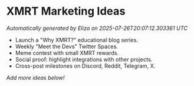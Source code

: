 # XMRT Marketing Ideas
_Automatically generated by Eliza on 2025-07-26T20:07:12.303361 UTC_

- Launch a "Why XMRT?" educational blog series.
- Weekly "Meet the Devs" Twitter Spaces.
- Meme contest with small XMRT rewards.
- Social proof: highlight integrations with other projects.
- Cross-post milestones on Discord, Reddit, Telegram, X.

*Add more ideas below!*
